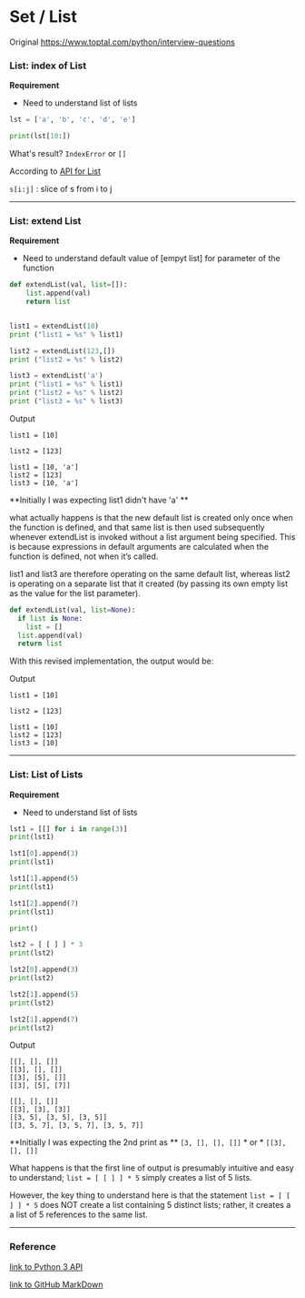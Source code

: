 


# Set / List

Original
https://www.toptal.com/python/interview-questions

### List: index of List

__Requirement__

* Need to understand list of lists
```python
lst = ['a', 'b', 'c', 'd', 'e']

print(lst[10:])
```

What's result? `IndexError` or `[]`


According to 
[API for List](https://docs.python.org/3.6/library/stdtypes.html#sequence-types-list-tuple-range)

`s[i:j]` : slice of s from i to j


---


### List: extend List


__Requirement__

* Need to understand default value of [empyt list] for parameter of the function

```python
def extendList(val, list=[]):
    list.append(val)
    return list


list1 = extendList(10)
print ("list1 = %s" % list1)

list2 = extendList(123,[])
print ("list2 = %s" % list2)

list3 = extendList('a')
print ("list1 = %s" % list1)
print ("list2 = %s" % list2)
print ("list3 = %s" % list3)

```

Output
```
list1 = [10]

list2 = [123]

list1 = [10, 'a']
list2 = [123]
list3 = [10, 'a']
```

**Initially I was expecting list1 didn't have 'a' **

what actually happens is that the new default list is created only once when the function is defined, 
and that same list is then used subsequently whenever extendList is invoked without a list argument being specified. 
This is because expressions in default arguments are calculated when the function is defined, not when it’s called.

list1 and list3 are therefore operating on the same default list, 
whereas list2 is operating on a separate list that it created 
(by passing its own empty list as the value for the list parameter).


```python
def extendList(val, list=None):
  if list is None:
    list = []
  list.append(val)
  return list
```

With this revised implementation, the output would be:

Output
```
list1 = [10]

list2 = [123]

list1 = [10]
list2 = [123]
list3 = [10]
```

---
### List: List of Lists

__Requirement__

* Need to understand list of lists

```python
lst1 = [[] for i in range(3)]
print(lst1)

lst1[0].append(3)
print(lst1)

lst1[1].append(5)
print(lst1)

lst1[2].append(7)
print(lst1)

print()

lst2 = [ [ ] ] * 3
print(lst2)

lst2[0].append(3)
print(lst2)

lst2[1].append(5)
print(lst2)

lst2[1].append(7)
print(lst2)
```

Output
```
[[], [], []]
[[3], [], []]
[[3], [5], []]
[[3], [5], [7]]

[[], [], []]
[[3], [3], [3]]
[[3, 5], [3, 5], [3, 5]]
[[3, 5, 7], [3, 5, 7], [3, 5, 7]]

```

**Initially I was expecting the 2nd print as ** `[3, [], [], []]`  * or * `[[3], [], []]`



What happens is that the first line of output is presumably intuitive and easy to understand; `list = [ [ ] ] * 5` simply creates a list of 5 lists.

However, the key thing to understand here is that the statement `list = [ [ ] ] * 5` does NOT create a list containing 5 distinct lists; 
rather, it creates a a list of 5 references to the same list. 


---


### Reference

[link to Python 3 API](https://docs.python.org/3.6/library/stdtypes.html#sequence-types-list-tuple-range)

[link to GitHub MarkDown](https://guides.github.com/features/mastering-markdown/)

